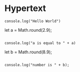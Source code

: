 # Hypertext

```
console.log("Hello World")
```
let a = Math.round(2.9);
```

console.log("a is equal to " + a)
```

let b = Math.round(8.9);
```

console.log("number is " + b);
```
